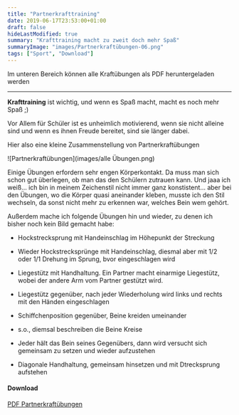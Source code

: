 ```yaml
---
title: "Partnerkrafttraining"
date: 2019-06-17T23:53:00+01:00
draft: false
hideLastModified: true
summary: "Krafttraining macht zu zweit doch mehr Spaß"
summaryImage: "images/Partnerkraftübungen-06.png"
tags: ["Sport", "Download"]
---
```


Im unteren Bereich können alle Kraftübungen als PDF heruntergeladen werden

---

**Krafttraining** ist wichtig, und wenn es Spaß macht, macht es noch mehr Spaß ;)

Vor Allem für Schüler ist es unheimlich motivierend, wenn sie nicht alleine sind und wenn es ihnen Freude bereitet, sind sie länger dabei.

Hier also eine kleine Zusammenstellung von Partnerkraftübungen

![Partnerkraftübungen](images/alle Übungen.png)

Einige Übungen erfordern sehr engen Körperkontakt. Da muss man sich schon gut überlegen, ob man das den Schülern zutrauen kann. Und jaaa ich weiß... ich bin in meinem Zeichenstil nicht immer ganz konstistent... aber bei den Übungen, wo die Körper quasi aneinander kleben, musste ich den Stil wechseln, da sonst nicht mehr zu erkennen war, welches Bein wem gehört.

Außerdem mache ich folgende Übungen hin und wieder, zu denen ich bisher noch kein Bild gemacht habe:

- Hockstrecksprung mit Handeinschlag im Höhepunkt der Streckung

- Wieder Hockstrecksprünge mit Handeinschlag, diesmal aber mit 1/2 oder 1/1 Drehung im Sprung, bvor eingeschlagen wird

- Liegestütz mit Handhaltung. Ein Partner macht einarmige Liegestütz, wobei der andere Arm vom Partner gestützt wird.

- Liegestütz gegenüber, nach jeder Wiederholung wird links und rechts mit den Händen eingeschlagen

- Schiffchenposition gegenüber, Beine kreiden umeinander

- s.o., diemsal beschreiben die Beine Kreise

- Jeder hält das Bein seines Gegenübers, dann wird versucht sich gemeinsam zu setzen und wieder aufzustehen

- Diagonale Handhaltung, gemeinsam hinsetzen und mit Dtrecksprung aufstehen

#### Download

[PDF Partnerkraftübungen](Dateien/Partnerkraftübungen.pdf)
